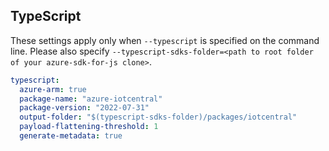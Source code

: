 ## TypeScript

These settings apply only when `--typescript` is specified on the command line.
Please also specify `--typescript-sdks-folder=<path to root folder of your azure-sdk-for-js clone>`.

```yaml $(typescript)
typescript:
  azure-arm: true
  package-name: "azure-iotcentral"
  package-version: "2022-07-31"
  output-folder: "$(typescript-sdks-folder)/packages/iotcentral"
  payload-flattening-threshold: 1
  generate-metadata: true
```